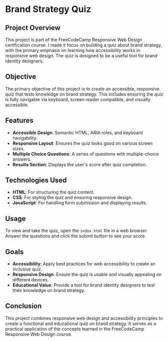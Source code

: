 # Brand Strategy Quiz

## Project Overview

This project is part of the FreeCodeCamp Responsive Web Design certification course. I made it focus on building a quiz about brand strategy, with the primary emphasis on learning how accessibility works in responsive web design. The quiz is designed to be a useful tool for brand identity designers.

## Objective

The primary objective of this project is to create an accessible, responsive quiz that tests knowledge on brand strategy. This includes ensuring the quiz is fully navigable via keyboard, screen reader compatible, and visually accessible.

## Features

- **Accessible Design**: Semantic HTML, ARIA roles, and keyboard navigability.
- **Responsive Layout**: Ensures the quiz looks good on various screen sizes.
- **Multiple Choice Questions**: A series of questions with multiple-choice answers.
- **Results Section**: Displays the user's score after quiz completion.

## Technologies Used

- **HTML**: For structuring the quiz content.
- **CSS**: For styling the quiz and ensuring responsive design.
- **JavaScript**: For handling form submission and displaying results.

## Usage

To view and take the quiz, open the `index.html` file in a web browser. Answer the questions and click the submit button to see your score.

## Goals

- **Accessibility**: Apply best practices for web accessibility to create an inclusive quiz.
- **Responsive Design**: Ensure the quiz is usable and visually appealing on different devices.
- **Educational Value**: Provide a tool for brand identity designers to test their knowledge on brand strategy.

## Conclusion

This project combines responsive web design and accessibility principles to create a functional and educational quiz on brand strategy. It serves as a practical application of the concepts learned in the FreeCodeCamp Responsive Web Design course.
